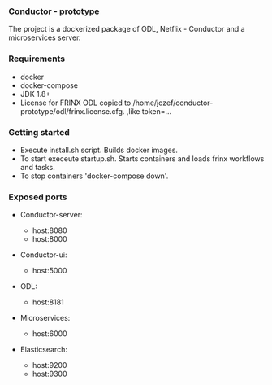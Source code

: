 ### Conductor - prototype
The project is a dockerized package of ODL, Netflix - Conductor and a microservices server.

### Requirements
* docker
* docker-compose
* JDK 1.8+
* License for FRINX ODL copied to /home/jozef/conductor-prototype/odl/frinx.license.cfg. ,like token=...

### Getting started
* Execute install.sh script. Builds docker images.
* To start execeute startup.sh. Starts containers and loads frinx workflows and tasks.
* To stop containers 'docker-compose down'.

### Exposed ports
* Conductor-server: 
	* host:8080
	* host:8000

* Conductor-ui: 
	* host:5000

* ODL: 
	* host:8181

* Microservices: 
	* host:6000

* Elasticsearch: 
	* host:9200
	* host:9300
